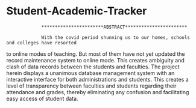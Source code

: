 # Student-Academic-Tracker

                 ***********************ABSTRACT***********************
                 
                 With the covid period shunning us to our homes, schools and colleges have resorted 
to online modes of teaching. But most of them have not yet updated the record maintenance 
system to online mode. This creates ambiguity and clash of data records between the 
students and faculties. The project herein displays a unanimous database management 
system with an interactive interface for both administrations and students. This creates a 
level of transparency between faculties and students regarding their attendance and grades, 
thereby eliminating any confusion and facilitating easy access of student data.
